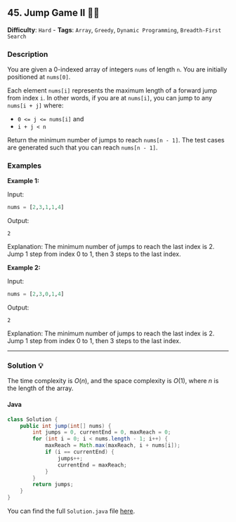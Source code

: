 ## 45. Jump Game II 🏃‍♂️

**Difficulty**: `Hard` - **Tags**: `Array`, `Greedy`, `Dynamic Programming`, `Breadth-First Search`

### Description
You are given a 0-indexed array of integers `nums` of length `n`. You are initially positioned at `nums[0]`.

Each element `nums[i]` represents the maximum length of a forward jump from index `i`. In other words, if you are at `nums[i]`, you can jump to any `nums[i + j]` where:
- `0 <= j <= nums[i]` and
- `i + j < n`

Return the minimum number of jumps to reach `nums[n - 1]`. The test cases are generated such that you can reach `nums[n - 1]`.

### Examples

**Example 1:**

Input:
```python
nums = [2,3,1,1,4]
```

Output:
```
2
```

Explanation:
The minimum number of jumps to reach the last index is 2. Jump 1 step from index 0 to 1, then 3 steps to the last index.

**Example 2:**

Input:
```python
nums = [2,3,0,1,4]
```

Output:
```
2
```

Explanation:
The minimum number of jumps to reach the last index is 2. Jump 1 step from index 0 to 1, then 3 steps to the last index.

---

### Solution 💡

The time complexity is $O(n)$, and the space complexity is $O(1)$, where $n$ is the length of the array.

#### Java

```java
class Solution {
    public int jump(int[] nums) {
        int jumps = 0, currentEnd = 0, maxReach = 0;
        for (int i = 0; i < nums.length - 1; i++) {
            maxReach = Math.max(maxReach, i + nums[i]);
            if (i == currentEnd) {
                jumps++;
                currentEnd = maxReach;
            }
        }
        return jumps;
    }
}
```

You can find the full `Solution.java` file [here](Solution.java).